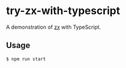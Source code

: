 # try-zx-with-typescript
A demonstration of [zx](https://github.com/google/zx) with TypeScript.

## Usage
`$ npm run start`
